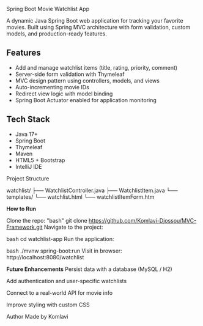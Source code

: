 Spring Boot Movie Watchlist App

A dynamic Java Spring Boot web application for tracking your favorite movies. Built using Spring MVC architecture with form validation, custom models, and production-ready features.

## Features

- Add and manage watchlist items (title, rating, priority, comment)
- Server-side form validation with Thymeleaf
- MVC design pattern using controllers, models, and views
- Auto-incrementing movie IDs
- Redirect view logic with model binding
- Spring Boot Actuator enabled for application monitoring

## Tech Stack

- Java 17+
- Spring Boot
- Thymeleaf
- Maven
- HTML5 + Bootstrap
- IntelliJ IDE

Project Structure

watchlist/ ├── WatchlistController.java ├── WatchlistItem.java └── templates/ └── watchlist.html └── watchlistItemForm.htm

**How to Run**

Clone the repo:
"bash"
git clone https://github.com/Komlavi-Djossou/MVC-Framework.git
Navigate to the project:

bash
cd watchlist-app
Run the application:

bash
./mvnw spring-boot:run
Visit in browser:
http://localhost:8080/watchlist


**Future Enhancements**
Persist data with a database (MySQL / H2)

Add authentication and user-specific watchlists

Connect to a real-world API for movie info

Improve styling with custom CSS

Author
Made by Komlavi
